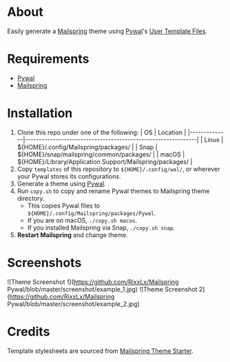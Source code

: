 # About
Easily generate a [Mailspring](https://github.com/Foundry376/Mailspring) theme using [Pywal](https://github.com/dylanaraps/pywal)'s [User Template Files](https://github.com/dylanaraps/pywal/wiki/User-Template-Files).

# Requirements
- [Pywal](https://github.com/dylanaraps/pywal)
- [Mailspring](https://github.com/Foundry376/Mailspring)

# Installation

1. Clone this repo under one of the following:
   | OS | Location |
   |--------------|--------------------------------------------------------------|
   | Linux | ${HOME}/.config/Mailspring/packages/                     |
   | Snap  | ${HOME}/snap/mailspring/common/packages/                 |
   | macOS | ${HOME}/Library/Application Support/Mailspring/packages/ |
2. Copy `templates` of this repository to `${HOME}/.config/wal/`, or wherever your Pywal stores its configurations.
3. Generate a theme using [Pywal](https://github.com/dylanaraps/pywal/wiki/Getting-Started).
4. Run `copy.sh` to copy and rename Pywal themes to Mailspring theme directory.
   - This copies Pywal files to `${HOME}/.config/Mailspring/packages/Pywal`.
   - If you are on macOS, `./copy.sh macos`.
   - If you installed Mailspring via Snap, `./copy.sh snap`.
5. **Restart Mailspring** and change theme.

# Screenshots
![Theme Screenshot 1](https://github.com/RixxLx/Mailspring Pywal/blob/master/screenshot/example_1.jpg)
![Theme Screenshot 2](https://github.com/RixxLx/Mailspring Pywal/blob/master/screenshot/example_2.jpg)

# Credits
Template stylesheets are sourced from [Mailspring Theme Starter](https://github.com/Foundry376/Mailspring-Theme-Starter).
